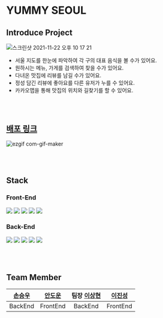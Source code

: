 # YUMMY SEOUL

## Introduce Project

![스크린샷 2021-11-22 오후 10 17 21](https://user-images.githubusercontent.com/78064720/143517274-a192bff1-ff1e-401f-ac7d-db911c0f3bc1.png)

 - 서울 지도를 한눈에 파악하여 각 구의 대표 음식을 볼 수가 있어요.
 - 원하시는 메뉴, 가게를 검색하여 찾을 수가 있어요.
 - 다녀온 맛집에 리뷰를 남길 수가 있어요.
 - 정성 담긴 리뷰에 좋아요를 다른 유저가 누를 수 있어요.
 - 카카오맵을 통해 맛집의 위치와 길찾기를 할 수 있어요.

<br></br>

## [배포 링크 ](https://www.yummyseoul.com)

![ezgif com-gif-maker](https://user-images.githubusercontent.com/78064720/146587861-fe7cca58-d76e-4745-b4c0-c4349dc31b47.gif)

<br></br>

## Stack

### Front-End

<div>
 <img src="https://img.shields.io/badge/typescript-0769AD?style=for-the-badge&logo=typescript&logoColor=white"> 
 <img src="https://img.shields.io/badge/react-61DAFB?style=for-the-badge&logo=react&logoColor=black">
  <img src="https://img.shields.io/badge/react router-6DB33F?style=for-the-badge&logo=react-router&logoColor=white">
 <img src="https://img.shields.io/badge/css-007396?style=for-the-badge&logo=css3&logoColor=white">
 <img src="https://img.shields.io/badge/html-E34F26?style=for-the-badge&logo=html5&logoColor=white">
</div>

### Back-End

<div>
 <img src="https://img.shields.io/badge/typescript-0769AD?style=for-the-badge&logo=typescript&logoColor=white"> 
 <img src="https://img.shields.io/badge/express-181717?style=for-the-badge&logo=express&logoColor=white">
 <img src="https://img.shields.io/badge/mysql-4479A1?style=for-the-badge&logo=mysql&logoColor=white">
 <img src="https://img.shields.io/badge/nestjs-white?style=for-the-badge&logo=nestjs&logoColor=red">
 <img src="https://img.shields.io/badge/jwt-7952B3?style=for-the-badge&logo=JSON%20web%20tokens&logoColor=white">
</div>

<br></br>

## Team Member

| [손승우](https://github.com/godyuo) | [안도운](https://github.com/DowoonAhn) | 팀장 [이상현](https://github.com/sanghyun94) | [이진성](https://github.com/CaliforniaLuv) |
|:----------:|:----------:|:----------:|:----------:|
| BackEnd | FrontEnd | BackEnd | FrontEnd |
